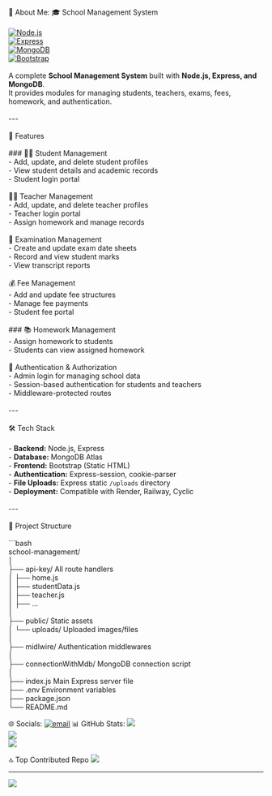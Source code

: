 💫 About Me:
 🎓 School Management System<br><br>[![Node.js](https://img.shields.io/badge/Backend-Node.js-green)](https://nodejs.org/)<br>[![Express](https://img.shields.io/badge/Framework-Express-lightgrey)](https://expressjs.com/)<br>[![MongoDB](https://img.shields.io/badge/Database-MongoDB-brightgreen)](https://www.mongodb.com/)<br>[![Bootstrap](https://img.shields.io/badge/UI-Bootstrap-blue)](https://getbootstrap.com/)<br><br>A complete **School Management System** built with **Node.js, Express, and MongoDB**.  <br>It provides modules for managing students, teachers, exams, fees, homework, and authentication.<br><br>---<br><br> 📌 Features<br><br>### 🧑‍🎓 Student Management<br>- Add, update, and delete student profiles<br>- View student details and academic records<br>- Student login portal<br><br> 👩‍🏫 Teacher Management<br>- Add, update, and delete teacher profiles<br>- Teacher login portal<br>- Assign homework and manage records<br><br> 📝 Examination Management<br>- Create and update exam date sheets<br>- Record and view student marks<br>- View transcript reports<br><br> 💰 Fee Management<br>- Add and update fee structures<br>- Manage fee payments<br>- Student fee portal<br><br>### 📚 Homework Management<br>- Assign homework to students<br>- Students can view assigned homework<br><br> 🔐 Authentication & Authorization<br>- Admin login for managing school data<br>- Session-based authentication for students and teachers<br>- Middleware-protected routes<br><br>---<br><br> 🛠 Tech Stack<br><br>- **Backend:** Node.js, Express<br>- **Database:** MongoDB Atlas<br>- **Frontend:** Bootstrap (Static HTML)<br>- **Authentication:** Express-session, cookie-parser<br>- **File Uploads:** Express static `/uploads` directory<br>- **Deployment:** Compatible with Render, Railway, Cyclic<br><br>---<br><br> 📂 Project Structure<br><br>```bash<br>school-management/<br>│<br>├── api-key/                  All route handlers<br>│   ├── home.js<br>│   ├── studentData.js<br>│   ├── teacher.js<br>│   ├── ...<br>│<br>├── public/                    Static assets<br>│   └── uploads/               Uploaded images/files<br>│<br>├── midlwire/                  Authentication middlewares<br>│<br>├── connectionWithMdb/         MongoDB connection script<br>│<br>├── index.js                   Main Express server file<br>├── .env                       Environment variables<br>├── package.json<br>└── README.md<br>


 🌐 Socials:
[![email](https://img.shields.io/badge/Email-D14836?logo=gmail&logoColor=white)](mailto:noumanaziz383@gmail.com) 
 📊 GitHub Stats:
![](https://github-readme-stats.vercel.app/api?username=noumi553&theme=dark&hide_border=false&include_all_commits=false&count_private=false)<br/>
![](https://nirzak-streak-stats.vercel.app/?user=noumi553&theme=dark&hide_border=false)<br/>
![](https://github-readme-stats.vercel.app/api/top-langs/?username=noumi553&theme=dark&hide_border=false&include_all_commits=false&count_private=false&layout=compact)

 🔝 Top Contributed Repo
![](https://github-contributor-stats.vercel.app/api?username=noumi553&limit=5&theme=radical&combine_all_yearly_contributions=true)

---
[![](https://visitcount.itsvg.in/api?id=noumi553&icon=0&color=0)](https://visitcount.itsvg.in)

<!-- Proudly created with GPRM ( https://gprm.itsvg.in ) -->
